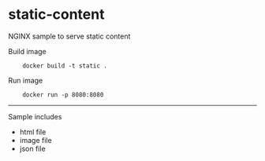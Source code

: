 # static-content


NGINX sample to serve static content


Build image

        docker build -t static .

Run image

        docker run -p 8080:8080 
----

Sample includes
 - html file
 - image file
 - json file